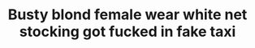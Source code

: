 ---
layout: post
title: Busty blond female wear white net stocking got fucked in fake taxi
duration: '13:04'
view: 231
rate: 2
video: 'https://flashservice.xvideos.com/embedframe/26619347'
category:
 - blonde
 - blowjob
 - busty
 - cab
 - curvy
 - gorgeous
 - rough
tags: 
 - big-tits
 - sucked
 - fucked
priority: 0.9
changefreq: daily
---